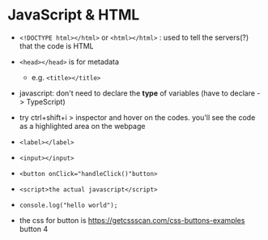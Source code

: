 # JavaScript & HTML

- `<!DOCTYPE html></html>` or `<html></html>` : used to tell the servers(?) that the code is HTML
- `<head></head>` is for metadata
  - e.g. `<title></title>`

- javascript: don't need to declare the **type** of variables (have to declare -> TypeScript)
- try ctrl+shift+i > inspector and hover on the codes. you'll see the code as a highlighted area on the webpage

- `<label></label>`
- `<input></input>`
- `<button onClick="handleClick()"button>`
- `<script>the actual javascript</script>`
- `console.log("hello world");`


- the css for button is https://getcssscan.com/css-buttons-examples  button 4
